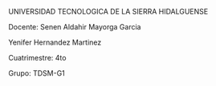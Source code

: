 UNIVERSIDAD TECNOLOGICA DE LA SIERRA HIDALGUENSE

Docente: Senen Aldahir Mayorga Garcia

Yenifer Hernandez Martinez

Cuatrimestre: 4to

Grupo: TDSM-G1


